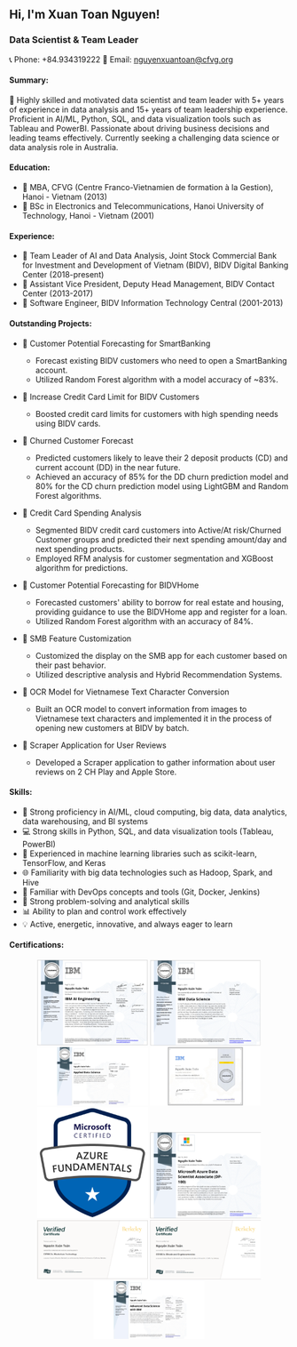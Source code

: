 ## Hi, I'm Xuan Toan Nguyen!

### Data Scientist & Team Leader
📞 Phone: +84.934319222
📧 Email: nguyenxuantoan@cfvg.org

#### Summary:
🚀 Highly skilled and motivated data scientist and team leader with 5+ years of experience in data analysis and 15+ years of team leadership experience. Proficient in AI/ML, Python, SQL, and data visualization tools such as Tableau and PowerBI. Passionate about driving business decisions and leading teams effectively. Currently seeking a challenging data science or data analysis role in Australia.

#### Education:
- 💼 MBA, CFVG (Centre Franco-Vietnamien de formation à la Gestion), Hanoi - Vietnam (2013)
- 💼 BSc in Electronics and Telecommunications, Hanoi University of Technology, Hanoi - Vietnam (2001)

#### Experience:
- 💼 Team Leader of AI and Data Analysis, Joint Stock Commercial Bank for Investment and Development of Vietnam (BIDV), BIDV Digital Banking Center (2018-present)
- 💼 Assistant Vice President, Deputy Head Management, BIDV Contact Center (2013-2017)
- 💼 Software Engineer, BIDV Information Technology Central (2001-2013)

#### Outstanding Projects:
- 🌟 Customer Potential Forecasting for SmartBanking
   - Forecast existing BIDV customers who need to open a SmartBanking account.
   - Utilized Random Forest algorithm with a model accuracy of ~83%.

- 🌟 Increase Credit Card Limit for BIDV Customers
   - Boosted credit card limits for customers with high spending needs using BIDV cards.

- 🌟 Churned Customer Forecast
   - Predicted customers likely to leave their 2 deposit products (CD) and current account (DD) in the near future.
   - Achieved an accuracy of 85% for the DD churn prediction model and 80% for the CD churn prediction model using LightGBM and Random Forest algorithms.

- 🌟 Credit Card Spending Analysis
   - Segmented BIDV credit card customers into Active/At risk/Churned Customer groups and predicted their next spending amount/day and next spending products.
   - Employed RFM analysis for customer segmentation and XGBoost algorithm for predictions.

- 🌟 Customer Potential Forecasting for BIDVHome
   - Forecasted customers' ability to borrow for real estate and housing, providing guidance to use the BIDVHome app and register for a loan.
   - Utilized Random Forest algorithm with an accuracy of 84%.

- 🌟 SMB Feature Customization
   - Customized the display on the SMB app for each customer based on their past behavior.
   - Utilized descriptive analysis and Hybrid Recommendation Systems.

- 🌟 OCR Model for Vietnamese Text Character Conversion
   - Built an OCR model to convert information from images to Vietnamese text characters and implemented it in the process of opening new customers at BIDV by batch.

- 🌟 Scraper Application for User Reviews
   - Developed a Scraper application to gather information about user reviews on 2 CH Play and Apple Store.

#### Skills:
- 🔬 Strong proficiency in AI/ML, cloud computing, big data, data analytics, data warehousing, and BI systems
- 💻 Strong skills in Python, SQL, and data visualization tools (Tableau, PowerBI)
- 🤖 Experienced in machine learning libraries such as scikit-learn, TensorFlow, and Keras
- 🌐 Familiarity with big data technologies such as Hadoop, Spark, and Hive
- 🚀 Familiar with DevOps concepts and tools (Git, Docker, Jenkins)
- 🧠 Strong problem-solving and analytical skills
- 📊 Ability to plan and control work effectively
- 💡 Active, energetic, innovative, and always eager to learn

#### Certifications:
<div style="text-align:center">
   <img src="/assets/images/certifications/IBM_AI_Engineering.png" alt="IBM AI Engineering Professional Certificate" width="200">
   <img src="/assets/images/certifications/IBM_Data_Science.png" alt="IBM Data Science Professional Certificate" width="200"><br>
   <img src="/assets/images/certifications/Applied-DS.jpeg" alt="IBM Applied Data Science Certificate" width="200">
   <img src="/assets/images/certifications/Deep_Neural_Network_with_Pytorch.jpeg" alt="DeepNeural Network with Pytorch Certificate" width="200"><br>
   <img src="/assets/images/certifications/AZ_900.png" alt="Microsoft Azure Fundamentals (AZ-900)" width="200">
   <img src="/assets/images/certifications/DP_100.png" alt="Coursera Microsoft Azure Data Scientist Associate (DP-100)" width="200"><br>   
   <img src="/assets/images/certifications/Blockchain_Technology.png" alt="EdX Verified Certificates for Blockchain Technology" width="200">
   <img src="/assets/images/certifications/Bitcoin_and_Cryptocurrency.png" alt="EdX Verified Certificates for Bitcoin and Cryptocurrencies" width="200"><br>
    <img src="/assets/images/certifications/Coursera_Advanced_DS_IBM.jpeg" alt="IBM Advanced Data Science Certificate" width="200">
</div>
